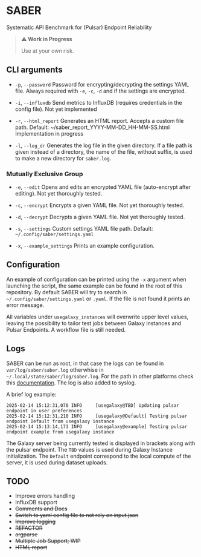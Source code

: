 # SABER
 Systematic API Benchmark for (Pulsar) Endpoint Reliability
 
>**:warning: Work in Progress**
>
>Use at your own risk.

## CLI arguments

- `-p`, `--password`
    Password for encrypting/decrypting the settings YAML file. Always required with `-e`, `-c`, `-d` and if the settings are encrypted.

- `-i`, ``--influxdb``
    Send metrics to InfluxDB (requires credentials in the config file).
    Not yet implemented

- `-r`, `--html_report`
    Generates an HTML report. Accepts a custom file path. Default: ~/saber_report_YYYY-MM-DD_HH-MM-SS.html
    Implementation in progress

- `-l`, `--log_dr`
    Generates the log file in the given directory. If a file path is given instead of a directory, the name of the file, without suffix, is used to make a new directory for `saber.log`.

### Mutually Exclusive Group

- `-e`, `--edit`
    Opens and edits an encrypted YAML file (auto-encrypt after editing). Not yet thoroughly tested.

- `-c`, `--encrypt`
    Encrypts a given YAML file. Not yet thoroughly tested.

- `-d`, `--decrypt`
    Decrypts a given YAML file. Not yet thoroughly tested.

- `-s`, `--settings`
    Custom settings YAML file path. Default: `~/.config/saber/settings.yaml`

- `-x`, `--example_settings`
    Prints an example configuration.


## Configuration
An example of configuration can be printed using the `-x` argument when launching the script, the same example can be found in the root of this repository. By default SABER will try to search in `~/.config/saber/settings.yaml` or `.yaml`. If the file is not found it prints an error message.

All variables under `usegalaxy_instances` will overwrite upper level values, leaving the possibility to tailor test jobs between Galaxy instances and Pulsar Endpoints.
A workflow file is still needed.

## Logs
SABER can be run as root, in that case the logs can be found in `var/log/saber/saber.log` otherwhise in `~/.local/state/saber/log/saber.log`. For the path in other platforms check this [documentation](https://pypi.org/project/appdirs/). 
The log is also added to syslog.

A brief log example:

 ```
2025-02-14 15:12:31,070 INFO     [usegalaxy@TBD] Updating pulsar endpoint in user preferences
2025-02-14 15:12:31,210 INFO     [usegalaxy@Default] Testing pulsar endpoint Default from usegalaxy instance
2025-02-14 15:13:14,173 INFO     [usegalaxy@example] Testing pulsar endpoint example from usegalaxy instance
```
The Galaxy server being currently tested is displayed in brackets along with the pulsar endpoint. The `TBD` values is used during Galaxy Instance initialization. The `Default` endpoint correspond to the local compute of the server, it is used during dataset uploads.

## TODO
- Improve errors handling
- InfluxDB support
- ~~Comments and Docs~~
- ~~Switch to yaml config file to not rely on input.json~~
- ~~Improve logging~~
- ~~REFACTOR~~
- ~~argparse~~
- ~~Multiple Job Support; WIP~~
- ~~HTML report~~


